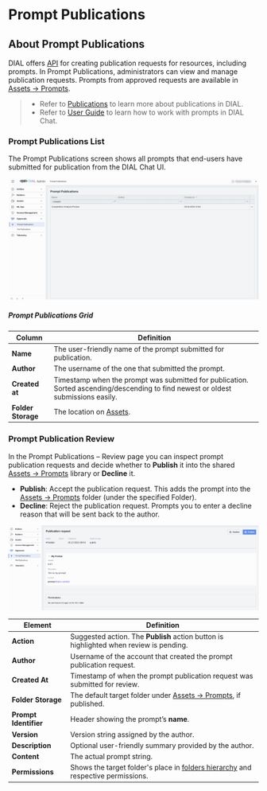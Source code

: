 # Prompt Publications

## About Prompt Publications

DIAL offers [API](https://dialx.ai/dial_api#tag/Publications/operation/createPublication) for creating publication requests for resources, including prompts.
In Prompt Publications, administrators can view and manage publication requests. Prompts from approved requests are available in [Assets → Prompts](/docs/platform/11.admin-panel/assets-prompts.md).

> * Refer to [Publications](/docs/platform/7.collaboration-intro.md#publication) to learn more about publications in DIAL.
> * Refer to [User Guide](/docs/tutorials/0.user-guide.md#prompts) to learn how to work with prompts in DIAL Chat.

### Prompt Publications List

The Prompt Publications screen shows all prompts that end-users have submitted for publication from the DIAL Chat UI. 

![img.png](img/img_52.png)

##### Prompt Publications Grid


| Column         | Definition                                                                                                                        |
|----------------|-----------------------------------------------------------------------------------------------------------------------------------|
| **Name**       | The user-friendly name of the prompt submitted for publication.                                                                  |
| **Author**     | The username of the one that submitted the prompt.                                                                                |
| **Created at** | Timestamp when the prompt was submitted for publication. Sorted ascending/descending to find newest or oldest submissions easily. |
| **Folder Storage** | The location on [Assets](/docs/platform/11.admin-panel/assets-prompts.md). |

### Prompt Publication Review

In the Prompt Publications – Review page you can inspect prompt publication requests and decide whether to **Publish** it into the shared [Assets → Prompts](/docs/platform/11.admin-panel/assets-prompts.md) library or **Decline** it.

* **Publish**: Accept the publication request. This adds the prompt into the [Assets → Prompts](/docs/platform/11.admin-panel/assets-prompts.md) folder (under the specified Folder).
* **Decline**: Reject the publication request. Prompts you to enter a decline reason that will be sent back to the author.

![img_1.png](img/img_53.png)

| Element                | Definition                                                                        |
|------------------------|-----------------------------------------------------------------------------------|
| **Action**             | Suggested action. The **Publish** action button is highlighted when review is pending.                            |
| **Author**             | Username of the account that created the prompt publication request. |
| **Created At**         | Timestamp of when the prompt publication request was submitted for review.                            |
| **Folder Storage**     | The default target folder under [Assets → Prompts](/docs/platform/11.admin-panel/assets-prompts.md), if published.                    |
| **Prompt Identifier**  | Header showing the prompt’s **name**.                                             |
| **Version**            | Version string assigned by the author.                                            |
| **Description**        | Optional user-friendly summary provided by the author.                           |
| **Content**            | The actual prompt string.         |
| **Permissions**        | Shows the target folder's place in [folders hierarchy](/docs/platform/11.admin-panel/access-management-folders-storage.md) and respective permissions.  |
